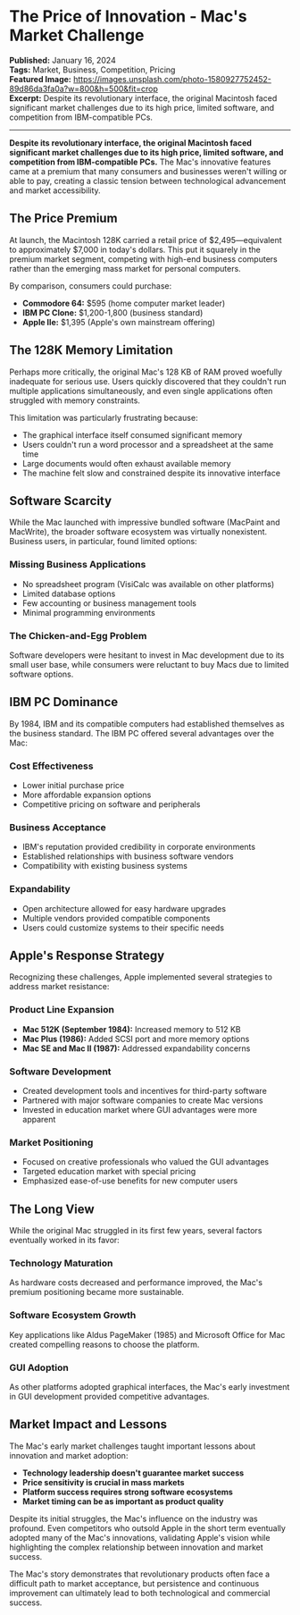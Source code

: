 # The Price of Innovation - Mac's Market Challenge

**Published:** January 16, 2024  
**Tags:** Market, Business, Competition, Pricing  
**Featured Image:** https://images.unsplash.com/photo-1580927752452-89d86da3fa0a?w=800&h=500&fit=crop  
**Excerpt:** Despite its revolutionary interface, the original Macintosh faced significant market challenges due to its high price, limited software, and competition from IBM-compatible PCs.

---

**Despite its revolutionary interface, the original Macintosh faced significant market challenges due to its high price, limited software, and competition from IBM-compatible PCs.** The Mac's innovative features came at a premium that many consumers and businesses weren't willing or able to pay, creating a classic tension between technological advancement and market accessibility.

## The Price Premium

At launch, the Macintosh 128K carried a retail price of $2,495—equivalent to approximately $7,000 in today's dollars. This put it squarely in the premium market segment, competing with high-end business computers rather than the emerging mass market for personal computers.

By comparison, consumers could purchase:
- **Commodore 64:** $595 (home computer market leader)
- **IBM PC Clone:** $1,200-1,800 (business standard)
- **Apple IIe:** $1,395 (Apple's own mainstream offering)

## The 128K Memory Limitation

Perhaps more critically, the original Mac's 128 KB of RAM proved woefully inadequate for serious use. Users quickly discovered that they couldn't run multiple applications simultaneously, and even single applications often struggled with memory constraints.

This limitation was particularly frustrating because:
- The graphical interface itself consumed significant memory
- Users couldn't run a word processor and a spreadsheet at the same time
- Large documents would often exhaust available memory
- The machine felt slow and constrained despite its innovative interface

## Software Scarcity

While the Mac launched with impressive bundled software (MacPaint and MacWrite), the broader software ecosystem was virtually nonexistent. Business users, in particular, found limited options:

### Missing Business Applications
- No spreadsheet program (VisiCalc was available on other platforms)
- Limited database options
- Few accounting or business management tools
- Minimal programming environments

### The Chicken-and-Egg Problem
Software developers were hesitant to invest in Mac development due to its small user base, while consumers were reluctant to buy Macs due to limited software options.

## IBM PC Dominance

By 1984, IBM and its compatible computers had established themselves as the business standard. The IBM PC offered several advantages over the Mac:

### Cost Effectiveness
- Lower initial purchase price
- More affordable expansion options
- Competitive pricing on software and peripherals

### Business Acceptance
- IBM's reputation provided credibility in corporate environments
- Established relationships with business software vendors
- Compatibility with existing business systems

### Expandability
- Open architecture allowed for easy hardware upgrades
- Multiple vendors provided compatible components
- Users could customize systems to their specific needs

## Apple's Response Strategy

Recognizing these challenges, Apple implemented several strategies to address market resistance:

### Product Line Expansion
- **Mac 512K (September 1984):** Increased memory to 512 KB
- **Mac Plus (1986):** Added SCSI port and more memory options
- **Mac SE and Mac II (1987):** Addressed expandability concerns

### Software Development
- Created development tools and incentives for third-party software
- Partnered with major software companies to create Mac versions
- Invested in education market where GUI advantages were more apparent

### Market Positioning
- Focused on creative professionals who valued the GUI advantages
- Targeted education market with special pricing
- Emphasized ease-of-use benefits for new computer users

## The Long View

While the original Mac struggled in its first few years, several factors eventually worked in its favor:

### Technology Maturation
As hardware costs decreased and performance improved, the Mac's premium positioning became more sustainable.

### Software Ecosystem Growth
Key applications like Aldus PageMaker (1985) and Microsoft Office for Mac created compelling reasons to choose the platform.

### GUI Adoption
As other platforms adopted graphical interfaces, the Mac's early investment in GUI development provided competitive advantages.

## Market Impact and Lessons

The Mac's early market challenges taught important lessons about innovation and market adoption:

- **Technology leadership doesn't guarantee market success**
- **Price sensitivity is crucial in mass markets**
- **Platform success requires strong software ecosystems**
- **Market timing can be as important as product quality**

Despite its initial struggles, the Mac's influence on the industry was profound. Even competitors who outsold Apple in the short term eventually adopted many of the Mac's innovations, validating Apple's vision while highlighting the complex relationship between innovation and market success.

The Mac's story demonstrates that revolutionary products often face a difficult path to market acceptance, but persistence and continuous improvement can ultimately lead to both technological and commercial success.